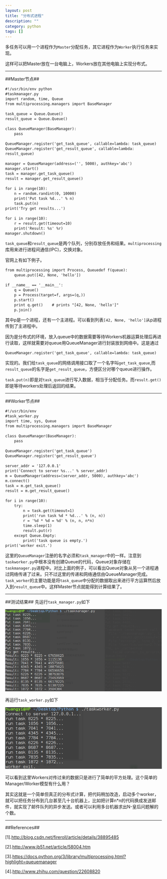 ```yaml
---
layout: post
title: "分布式进程"
description: ""
category: python
tags: []
---
```


多任务可以用一个进程作为`Master`分配任务，其它进程作为`Worker`执行任务来实现。

这样可以把Master放在一台电脑上，Workers放在其他电脑上实现分布式。

--------------------------------------------

##Master节点##

```
#!/usr/bin/env python
#taskmanager.py
import random, time, Queue
from multiprocessing.managers import BaseManager

task_queue = Queue.Queue()
result_queue = Queue.Queue()

class QueueManager(BaseManager):
    pass

QueueManager.register('get_task_queue', callable=lambda: task_queue)
QueueManager.register('get_result_queue', callable=lambda: result_queue)

manager = QueueManager(address=('', 5000), authkey='abc')
manager.start()
task = manager.get_task_queue()
result = manager.get_result_queue()

for i in range(10):
    n = random.randint(0, 10000)
    print('Put task %d...' % n)
    task.put(n)
print('Try get results...')
 
for i in range(10):
    r = result.get(timeout=10)
    print('Result: %s' %r)
manager.shutdown()
```

`task_queue`和`result_queue`是两个队列，分别存放任务和结果。`multiprocessing`库用来进行进程间通信(IPC)，交换对象。

官网上有如下例子。

```
from multiprocessing import Process, Queuedef f(queue):
    queue.put([42, None, 'hello'])
    
if __name__ == '__main__':
    q = Queue()
    p = Process(target=f, args=(q,))
    p.start()
    print q.get()    # prints "[42, None, 'hello']"
    p.join()
```

其中p是一个进程，还有一个主进程。可以看到列表`[42, None, 'hello']`从p进程传到了主进程中。

因为是分布式的环境，放入queue中的数据需要等待Workers机器运算处理后再进行读取，这样就需要对queue用QueueManager进行封装放到网络中。这是通过

    QueueManager.register('get_task_queue', callable=lambda: task_queue)

实现的。我们给`task_queue`的网络调用接口取了一个名字叫`get_task_queue`,而`result_queue`的名字是`get_result_queue`，方便区分对哪个queue进行操作。

`task.put(n)`即是对`task_queue`进行写入数据，相当于分配任务。而`result.get()`即是等待workers处理后返回的结果。

----------------------------------------

##Worker节点##

```
#!/usr/bin/env 
#task_worker.py
import time, sys, Queue
from multiprocessing.managers import BaseManager

class QueueManager(BaseManager):
    pass

QueueManager.register('get_task_queue')
QueueManager.register('get_result_queue')

server_addr = '127.0.0.1'
print('Connect to server %s...' % server_addr)
m = QueueManager(address=(server_addr, 5000), authkey='abc')
m.connect()
task = m.get_task_queue()
result = m.get_result_queue()

for i in range(10):
    try:
        n = task.get(timeout=1)
        print('run task %d * %d...' % (n, n))
        r = '%d * %d = %d' % (n, n, n*n)
        time.sleep(1)
        result.put(r)
    except Queue.Empty:
        print('task queue is empty.')
print('worker exit.')
```

这里的`QueueManager`注册的名字必须和`task_manager`中的一样。注意到`taskworker.py`中根本没有创建Queue的代码，Queue对象存储在`taskmanager.py`进程中。对比上面的例子，可以看出Queue对象从另一个进程通过网络传递了过来。只不过这里的传递和网络通信由QueueManager完成。
`task_worker`的主要功能是将`task_queue`中分配的数据取出来进行平方运算然后放入到`result_queue`中。这样Master节点就能得到计算结果了。

-----------------------------------------

##测试结果##
先运行`task_manager.py`如下

![图片](/assets/images/DistributedProcess1.png)

再运行`task_worker.py`如下

![图片](/assets/images/DistributedProcess2.png)

可以看到这里Workers对传过来的数据只是进行了简单的平方处理。这个简单的Manager/Worker模型有什么用？

其实这就是一个简单但真正的分布式计算，把代码稍加改造，启动多个worker，就可以把任务分布到几台甚至几十台机器上，比如把计算n*n的代码换成发送邮件，就实现了邮件队列的异步发送。或者可以利用多台机器求出N-皇后问题解的个数。


--------------------------------------------------

##References##

[1].http://blog.csdn.net/fireroll/article/details/38895485

[2].http://www.jb51.net/article/58004.htm

[3].https://docs.python.org/3/library/multiprocessing.html?highlight=queuemanager

[4].http://www.zhihu.com/question/22608820